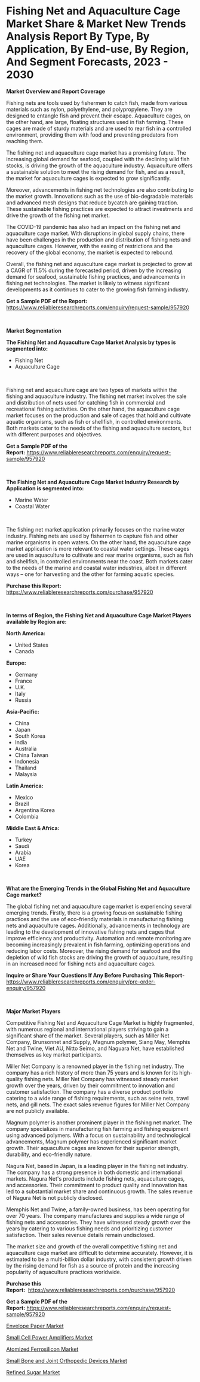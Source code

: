 <p><h1>Fishing Net and Aquaculture Cage Market Share & Market New Trends Analysis Report By Type, By Application, By End-use, By Region, And Segment Forecasts, 2023 - 2030</h1></p><p><strong>Market Overview and Report Coverage</strong></p>
<p><p>Fishing nets are tools used by fishermen to catch fish, made from various materials such as nylon, polyethylene, and polypropylene. They are designed to entangle fish and prevent their escape. Aquaculture cages, on the other hand, are large, floating structures used in fish farming. These cages are made of sturdy materials and are used to rear fish in a controlled environment, providing them with food and preventing predators from reaching them.</p><p>The fishing net and aquaculture cage market has a promising future. The increasing global demand for seafood, coupled with the declining wild fish stocks, is driving the growth of the aquaculture industry. Aquaculture offers a sustainable solution to meet the rising demand for fish, and as a result, the market for aquaculture cages is expected to grow significantly.</p><p>Moreover, advancements in fishing net technologies are also contributing to the market growth. Innovations such as the use of bio-degradable materials and advanced mesh designs that reduce bycatch are gaining traction. These sustainable fishing practices are expected to attract investments and drive the growth of the fishing net market.</p><p>The COVID-19 pandemic has also had an impact on the fishing net and aquaculture cage market. With disruptions in global supply chains, there have been challenges in the production and distribution of fishing nets and aquaculture cages. However, with the easing of restrictions and the recovery of the global economy, the market is expected to rebound.</p><p>Overall, the fishing net and aquaculture cage market is projected to grow at a CAGR of 11.5% during the forecasted period, driven by the increasing demand for seafood, sustainable fishing practices, and advancements in fishing net technologies. The market is likely to witness significant developments as it continues to cater to the growing fish farming industry.</p></p>
<p><strong>Get a Sample PDF of the Report:</strong> <a href="https://www.reliableresearchreports.com/enquiry/request-sample/957920">https://www.reliableresearchreports.com/enquiry/request-sample/957920</a></p>
<p>&nbsp;</p>
<p><strong>Market Segmentation</strong></p>
<p><strong>The Fishing Net and Aquaculture Cage Market Analysis by types is segmented into:</strong></p>
<p><ul><li>Fishing Net</li><li>Aquaculture Cage</li></ul></p>
<p>&nbsp;</p>
<p><p>Fishing net and aquaculture cage are two types of markets within the fishing and aquaculture industry. The fishing net market involves the sale and distribution of nets used for catching fish in commercial and recreational fishing activities. On the other hand, the aquaculture cage market focuses on the production and sale of cages that hold and cultivate aquatic organisms, such as fish or shellfish, in controlled environments. Both markets cater to the needs of the fishing and aquaculture sectors, but with different purposes and objectives.</p></p>
<p><strong>Get a Sample PDF of the Report:</strong>&nbsp;<a href="https://www.reliableresearchreports.com/enquiry/request-sample/957920">https://www.reliableresearchreports.com/enquiry/request-sample/957920</a></p>
<p>&nbsp;</p>
<p><strong>The Fishing Net and Aquaculture Cage Market Industry Research by Application is segmented into:</strong></p>
<p><ul><li>Marine Water</li><li>Coastal Water</li></ul></p>
<p>&nbsp;</p>
<p><p>The fishing net market application primarily focuses on the marine water industry. Fishing nets are used by fishermen to capture fish and other marine organisms in open waters. On the other hand, the aquaculture cage market application is more relevant to coastal water settings. These cages are used in aquaculture to cultivate and rear marine organisms, such as fish and shellfish, in controlled environments near the coast. Both markets cater to the needs of the marine and coastal water industries, albeit in different ways – one for harvesting and the other for farming aquatic species.</p></p>
<p><strong>Purchase this Report:</strong>&nbsp; <a href="https://www.reliableresearchreports.com/purchase/957920">https://www.reliableresearchreports.com/purchase/957920</a></p>
<p>&nbsp;</p>
<p><strong>In terms of Region, the Fishing Net and Aquaculture Cage Market Players available by Region are:</strong></p>
<p>
    <p> <strong> North America: </strong>
        <ul>
            <li>United States</li>
            <li>Canada</li>
        </ul>
        </p> 
    <p> <strong> Europe: </strong>
        <ul>
            <li>Germany</li>
            <li>France</li>
            <li>U.K.</li>
            <li>Italy</li>
            <li>Russia</li>
        </ul>
        </p> 
    <p> <strong> Asia-Pacific: </strong>
        <ul>
            <li>China</li>
            <li>Japan</li>
            <li>South Korea</li>
            <li>India</li>
            <li>Australia</li>
            <li>China Taiwan</li>
            <li>Indonesia</li>
            <li>Thailand</li>
            <li>Malaysia</li>
        </ul>
        </p> 
    <p> <strong> Latin America: </strong>
        <ul>
            <li>Mexico</li>
            <li>Brazil</li>
            <li>Argentina Korea</li>
            <li>Colombia</li>
        </ul>
        </p> 
    <p> <strong> Middle East & Africa: </strong>
        <ul>
            <li>Turkey</li>
            <li>Saudi</li>
            <li>Arabia</li>
            <li>UAE</li>
            <li>Korea</li>
        </ul>
    </p>
    </p>
<p>&nbsp;</p>
<p><strong>What are the Emerging Trends in the Global Fishing Net and Aquaculture Cage market?</strong></p>
<p><p>The global fishing net and aquaculture cage market is experiencing several emerging trends. Firstly, there is a growing focus on sustainable fishing practices and the use of eco-friendly materials in manufacturing fishing nets and aquaculture cages. Additionally, advancements in technology are leading to the development of innovative fishing nets and cages that improve efficiency and productivity. Automation and remote monitoring are becoming increasingly prevalent in fish farming, optimizing operations and reducing labor costs. Moreover, the rising demand for seafood and the depletion of wild fish stocks are driving the growth of aquaculture, resulting in an increased need for fishing nets and aquaculture cages.</p></p>
<p><strong>Inquire or Share Your Questions If Any Before Purchasing This Report</strong>- <a href="https://www.reliableresearchreports.com/enquiry/pre-order-enquiry/957920">https://www.reliableresearchreports.com/enquiry/pre-order-enquiry/957920</a></p>
<p>&nbsp;</p>
<p><strong>Major Market Players</strong></p>
<p><p>Competitive Fishing Net and Aquaculture Cage Market is highly fragmented, with numerous regional and international players striving to gain a significant share of the market. Several players, such as Miller Net Company, Brunsonnet and Supply, Magnum polymer, Siang May, Memphis Net and Twine, Viet AU, Nitto Seimo, and Naguara Net, have established themselves as key market participants. </p><p>Miller Net Company is a renowned player in the fishing net industry. The company has a rich history of more than 75 years and is known for its high-quality fishing nets. Miller Net Company has witnessed steady market growth over the years, driven by their commitment to innovation and customer satisfaction. The company has a diverse product portfolio catering to a wide range of fishing requirements, such as seine nets, trawl nets, and gill nets. The exact sales revenue figures for Miller Net Company are not publicly available.</p><p>Magnum polymer is another prominent player in the fishing net market. The company specializes in manufacturing fish farming and fishing equipment using advanced polymers. With a focus on sustainability and technological advancements, Magnum polymer has experienced significant market growth. Their aquaculture cages are known for their superior strength, durability, and eco-friendly nature.</p><p>Nagura Net, based in Japan, is a leading player in the fishing net industry. The company has a strong presence in both domestic and international markets. Nagura Net's products include fishing nets, aquaculture cages, and accessories. Their commitment to product quality and innovation has led to a substantial market share and continuous growth. The sales revenue of Nagura Net is not publicly disclosed.</p><p>Memphis Net and Twine, a family-owned business, has been operating for over 70 years. The company manufactures and supplies a wide range of fishing nets and accessories. They have witnessed steady growth over the years by catering to various fishing needs and prioritizing customer satisfaction. Their sales revenue details remain undisclosed.</p><p>The market size and growth of the overall competitive fishing net and aquaculture cage market are difficult to determine accurately. However, it is estimated to be a multi-billion dollar industry, with consistent growth driven by the rising demand for fish as a source of protein and the increasing popularity of aquaculture practices worldwide.</p></p>
<p><strong>Purchase this Report:</strong>&nbsp;&nbsp;<a href="https://www.reliableresearchreports.com/purchase/957920">https://www.reliableresearchreports.com/purchase/957920</a></p>
<p></p>
<p><strong>Get a Sample PDF of the Report:</strong>&nbsp;<a href="https://www.reliableresearchreports.com/enquiry/request-sample/957920">https://www.reliableresearchreports.com/enquiry/request-sample/957920</a></p>
<p><p><a href="https://www.reportprime.com/envelope-paper-r2900">Envelope Paper Market</a></p><p><a href="https://medium.com/@lincolnfeil/small-cell-power-amplifiers-market-size-growth-forecast-2023-2030-371a9a80cdf3">Small Cell Power Amplifiers Market</a></p><p><a href="https://www.linkedin.com/pulse/atomized-ferrosilicon-market-challenges-opportunities-growth-uwlwe/">Atomized Ferrosilicon Market</a></p><p><a href="https://medium.com/@emileabbott/small-bone-and-joint-orthopedic-devices-market-size-growth-forecast-2023-2030-b17ae5f8afb4">Small Bone and Joint Orthopedic Devices Market</a></p><p><a href="https://www.reportprime.com/refined-sugar-r6219">Refined Sugar Market</a></p></p>